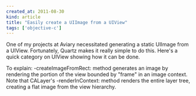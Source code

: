 ```yaml
---
created_at: 2011-08-30
kind: article
title: "Easily create a UIImage from a UIView"
tags: ['objective-c']
---
```


One of my projects at Aviary necessitated generating a static UIImage from a UIView. Fortunately, Quartz makes it really simple to do this. Here's a quick category on UIView showing how it can be done.

To explain: -createImageFromRect: method generates an image by rendering the portion of the view bounded by "frame" in an image context. Note that CALayer's -renderInContext: method renders the entire layer tree, creating a flat image from the view hierarchy.

<br>
<script src="https://gist.github.com/1181935.js?file=gistfile1.m"></script>

